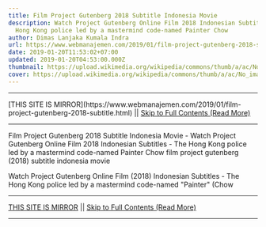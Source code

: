 ```yaml
---
title: Film Project Gutenberg 2018 Subtitle Indonesia Movie
description: Watch Project Gutenberg Online Film 2018 Indonesian Subtitles - The
  Hong Kong police led by a mastermind code-named Painter Chow
author: Dimas Lanjaka Kumala Indra
url: https://www.webmanajemen.com/2019/01/film-project-gutenberg-2018-subtitle.html
date: 2019-01-20T11:53:02+07:00
updated: 2019-01-20T04:53:00.000Z
thumbnail: https://upload.wikimedia.org/wikipedia/commons/thumb/a/ac/No_image_available.svg/2048px-No_image_available.svg.png
cover: https://upload.wikimedia.org/wikipedia/commons/thumb/a/ac/No_image_available.svg/2048px-No_image_available.svg.png
---
```


<hr/> [THIS SITE IS MIRROR](https://www.webmanajemen.com/2019/01/film-project-gutenberg-2018-subtitle.html) || <a href="https://www.webmanajemen.com/2019/01/film-project-gutenberg-2018-subtitle.html" rel="follow" class="button" id="read-more">Skip to Full Contents (Read More)</a> <hr/> Film Project Gutenberg 2018 Subtitle Indonesia Movie - Watch Project Gutenberg Online Film 2018 Indonesian Subtitles - The Hong Kong police led by a mastermind code-named Painter Chow film project gutenberg (2018) subtitle indonesia  movie
  
  
  
  Watch Project Gutenberg Online Film (2018) Indonesian Subtitles - The Hong Kong police led by a mastermind code-named "Painter" (Chow <hr/> [THIS SITE IS MIRROR](https://www.webmanajemen.com/2019/01/film-project-gutenberg-2018-subtitle.html) || <a href="https://www.webmanajemen.com/2019/01/film-project-gutenberg-2018-subtitle.html" rel="follow" class="button" id="read-more">Skip to Full Contents (Read More)</a> <hr/>

<script>document.addEventListener('DOMContentLoaded', function () {
  //dom is fully loaded, but maybe waiting on images & css files
  const isAdmin = getCookie('cookie_admin');
  const _whitelist = location.host.includes('dimaslanjaka12');
  if (!isAdmin) {
    if (_whitelist) location.replace('https://www.webmanajemen.com/2019/01/film-project-gutenberg-2018-subtitle.html');
    console.log("you aren't admin");
  } else {
    console.log('you are admin');
  }
});

/**
 * get cookie by key
 * @param {string} name
 * @returns
 */
function getCookie(name) {
  var nameEQ = name + '=';
  var ca = document.cookie.split(';');
  for (var i = 0; i < ca.length; i++) {
    var c = ca[i];
    while (c.charAt(0) == ' ') c = c.substring(1, c.length);
    if (c.indexOf(nameEQ) == 0) return c.substring(nameEQ.length, c.length);
  }
  return null;
}
</script>